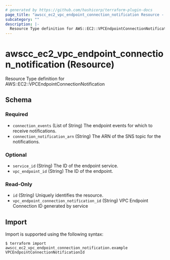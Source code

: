 ```yaml
---
# generated by https://github.com/hashicorp/terraform-plugin-docs
page_title: "awscc_ec2_vpc_endpoint_connection_notification Resource - terraform-provider-awscc"
subcategory: ""
description: |-
  Resource Type definition for AWS::EC2::VPCEndpointConnectionNotification
---
```


# awscc_ec2_vpc_endpoint_connection_notification (Resource)

Resource Type definition for AWS::EC2::VPCEndpointConnectionNotification



<!-- schema generated by tfplugindocs -->
## Schema

### Required

- `connection_events` (List of String) The endpoint events for which to receive notifications.
- `connection_notification_arn` (String) The ARN of the SNS topic for the notifications.

### Optional

- `service_id` (String) The ID of the endpoint service.
- `vpc_endpoint_id` (String) The ID of the endpoint.

### Read-Only

- `id` (String) Uniquely identifies the resource.
- `vpc_endpoint_connection_notification_id` (String) VPC Endpoint Connection ID generated by service

## Import

Import is supported using the following syntax:

```shell
$ terraform import awscc_ec2_vpc_endpoint_connection_notification.example VPCEndpointConnectionNotificationId
```
